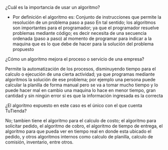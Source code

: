 ¿Cuál es la importancia de usar un algoritmo?

- Por definición el algoritmo es: Conjunto de instrucciones que permite la resolución de un problema paso a paso
En tal sentido; los algoritmos son importantes para el programador; ya que el programador resuelve problemas mediante código; es decir necesita de una secuencia ordenada (paso a paso) al momento de programar para indicar a la maquina que es lo que debe de hacer para la solución del problema propuesto

¿Cómo un algoritmo mejora el proceso o servicio de una empresa?

Permite la automatización de los procesos, disminuyendo tiempo para el calculo o ejecución de una cierta actividad; ya que programas mediante algoritmos la solución de ese problema; por ejemplo una persona puede calcular la planilla de forma manual pero se va a tomar mucho tiempo y lo puede hacer mal en cambio una maquina lo hace en menor tiempo, gran cantidad y sin ningún error si es que la información ingresada es la correcta

¿El algoritmo expuesto en este caso es el único con el que cuenta TuTienda?

No; tambien tiene el algoritmo para el calculo de costo; el algoritmo para solicitar pedido, el algoritmo de cobro, el algoritmo de tiempo de entrega, el algoritmo para que pueda ver en tiempo real en donde esta ubicado el pedido, y otros algoritmos internos como calculo de planilla, calculo de comisión, inventario, entre otros.